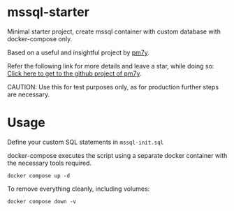 # mssql-starter

Minimal starter project, create mssql container with custom database with docker-compose only.

Based on a useful and insightful project by [pm7y](https://github.com/pm7y).

Refer the following link for more details and leave a star, while doing so: [Click here to get to the github project of pm7y](https://github.com/pm7y/DockerExamples).

CAUTION: Use this for test purposes only, as for production further steps are necessary.

# Usage

Define your custom SQL statements in `mssql-init.sql`

docker-compose executes the script using a separate docker container with the necessary tools required.

```
docker compose up -d
```

To remove everything cleanly, including volumes:

```
docker compose down -v
```

